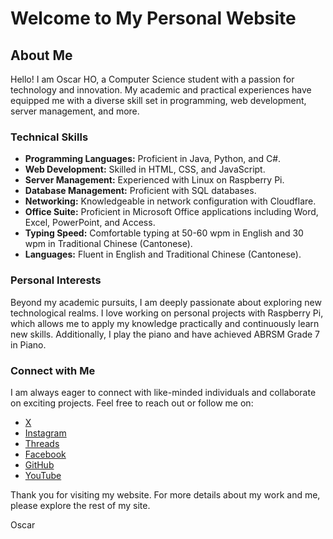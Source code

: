 # Welcome to My Personal Website

## About Me

Hello! I am Oscar HO, a Computer Science student with a passion for technology and innovation. My academic and practical experiences have equipped me with a diverse skill set in programming, web development, server management, and more.

### Technical Skills

- **Programming Languages:** Proficient in Java, Python, and C#.
- **Web Development:** Skilled in HTML, CSS, and JavaScript.
- **Server Management:** Experienced with Linux on Raspberry Pi.
- **Database Management:** Proficient with SQL databases.
- **Networking:** Knowledgeable in network configuration with Cloudflare.
- **Office Suite:** Proficient in Microsoft Office applications including Word, Excel, PowerPoint, and Access.
- **Typing Speed:** Comfortable typing at 50-60 wpm in English and 30 wpm in Traditional Chinese (Cantonese).
- **Languages:** Fluent in English and Traditional Chinese (Cantonese).

### Personal Interests

Beyond my academic pursuits, I am deeply passionate about exploring new technological realms. I love working on personal projects with Raspberry Pi, which allows me to apply my knowledge practically and continuously learn new skills. Additionally, I play the piano and have achieved ABRSM Grade 7 in Piano.

### Connect with Me

I am always eager to connect with like-minded individuals and collaborate on exciting projects. Feel free to reach out or follow me on:

- [X](https://x.com/Flucus0929)
- [Instagram](https://www.instagram.com/flucus.idv.hk/)
- [Threads](https://www.threads.net/@flucus.idv.hk/)
- [Facebook](https://www.facebook.com/flucus0929)
- [GitHub](https://github.com/Flucus)
- [YouTube](https://www.youtube.com/channel/UCDPqwAfdIp-YyGrNL7T4n6g)

Thank you for visiting my website. For more details about my work and me, please explore the rest of my site.

Oscar
